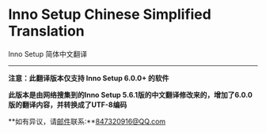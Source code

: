 # Inno Setup Chinese Simplified Translation
Inno Setup 简体中文翻译

---

**注意：此翻译版本仅支持 Inno Setup 6.0.0+ 的软件**

**此版本是由网络搜集到的Inno Setup 5.6.1版的中文翻译修改来的，增加了6.0.0版的翻译内容，并转换成了UTF-8编码**

**如有异议，请[邮件](847320916@QQ.com)联系:**847320916@QQ.com
